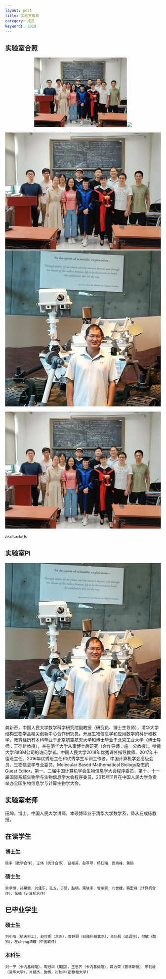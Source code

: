 ```yaml
---
layout: post
title: 实验室成员
category: 成员
keywords: 2019
---
```



## 实验室合照

<center class="half">
	<img src="https://raw.githubusercontent.com/MIALAB-RUC/MIALAB-RUC.github.io/master/image/group2.jpg" width="300"/><img src="(https://raw.githubusercontent.com/MIALAB-RUC/MIALAB-RUC.github.io/master/image/gong.jpg" width="300"/>
</center>

![cover](https://raw.githubusercontent.com/MIALAB-RUC/MIALAB-RUC.github.io/master/image/group2.jpg)![cover](https://raw.githubusercontent.com/MIALAB-RUC/MIALAB-RUC.github.io/master/image/gong.jpg)

![cover](https://raw.githubusercontent.com/MIALAB-RUC/MIALAB-RUC.github.io/master/image/group2.jpg)

   asdsadads

## 实验室PI

![cover](https://raw.githubusercontent.com/MIALAB-RUC/MIALAB-RUC.github.io/master/image/gong.jpg)

   龚新奇，中国人民大学数学科学研究院副教授（研究员、博士生导师），清华大学结构生物学高精尖创新中心合作研究员。开展生物信息学和应用数学的科研和教学。教育经历有本科毕业于北京航空航天大学和博士毕业于北京工业大学（博士导师：王存新教授），并在清华大学从事博士后研究（合作导师：施一公教授）。哈佛大学和IBM公司的访问学者。中国人民大学2018年优秀课外指导教师、2017年十佳班主任、2016年优秀班主任和优秀学生军训工作者。中国计算机学会高级会员、生物信息学专业委员，Molecular Based Mathematical Biology杂志的Guest Editor，第一、二届中国计算机学会生物信息学大会程序委员，第十、十一届国际系统生物学与生物信息学大会程序委员，2015年11月在中国人民大学负责举办全国生物信息学与计算生物学大会。

## 实验室老师

   田坤，博士，中国人民大学讲师，本硕博毕业于清华大学数学系，师从丘成栋教授。

## 在读学生

### 博士生

    陈宇（数学合作），王伟（统计合作），吕艳芬，赵翠翠，杨红梅，曹晓峰，黄鹤

### 硕士生

    余幸恒，孙黛雯，刘佳乐，孔方，于赞，赵楠，栗晓宇，曾承实，刘世婕，韩宏峰（计算机合作），张楠（计算机合作）


## 已毕业学生

### 硕士生

    刘小晴（航天科工)，赵珍妮（京东），曹婷颐（码隆科技北京），卓玛机（选调生），付敏（酷狗），左cheng清瞳（中国软件）

### 本科生

    刘一宁（卡内基梅隆），陶冠华（英国），王思齐（卡内基梅隆），薛力荣（普林斯顿），廖钊坡（清华大学），肖臻杰，施畅，刘秋华(密歇根大学)



